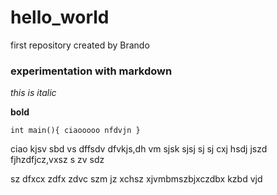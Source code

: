 # hello_world
first repository created by Brando


### experimentation with markdown

*this is italic*

**bold**

`int main(){
	ciaooooo
  nfdvjn
}`

ciao kjsv sbd vs dffsdv dfvkjs,dh vm sjsk sjsj sj sj cxj hsdj jszd fjhzdfjcz,vxsz s
zv sdz

 sz
 dfxcx zdfx zdvc szm jz xchsz xjvmbmszbjxczdbx kzbd vjd
